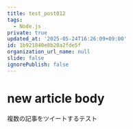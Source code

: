 ```yaml
---
title: test_post012
tags:
  - Node.js
private: true
updated_at: '2025-05-24T16:26:09+09:00'
id: 1b921840e8b20a2fde5f
organization_url_name: null
slide: false
ignorePublish: false
---
```

# new article body
複数の記事をツイートするテスト
